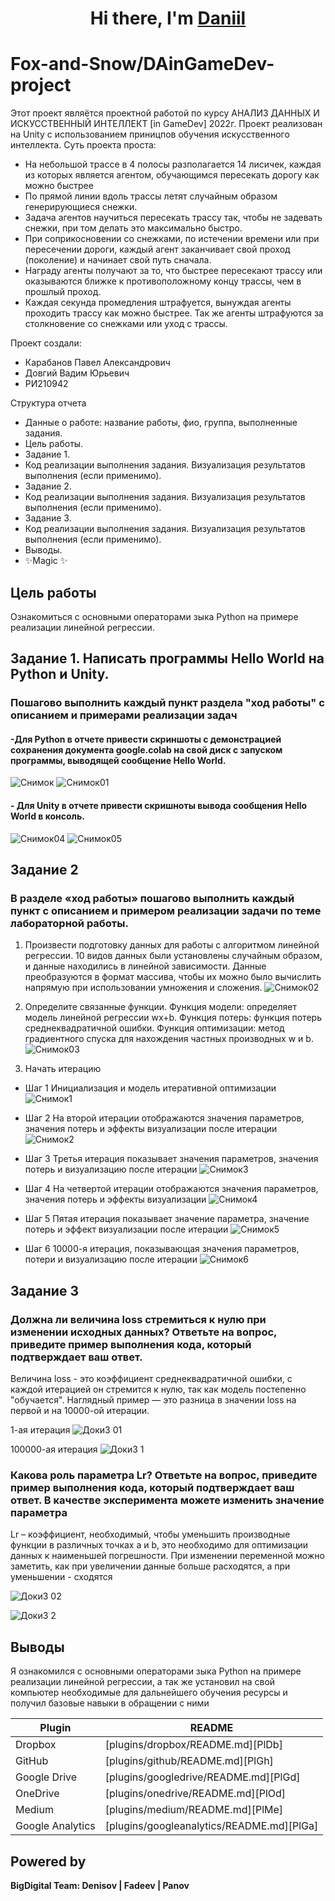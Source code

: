 <h1 align="center">Hi there, I'm <a href="https://daniilshat.ru/" target="_blank">Daniil</a> 

# Fox-and-Snow/DAinGameDev-project  
Этот проект являётся проектной работой по курсу АНАЛИЗ ДАННЫХ И ИСКУССТВЕННЫЙ ИНТЕЛЛЕКТ [in GameDev] 2022г. 
Проект реализован на Unity с использованием приницпов обучения искусственного интеллекта. 
Суть проекта проста:
- На небольшой трассе в 4 полосы разполагается 14 лисичек, каждая из которых является агентом, обучающимся пересекать дорогу как можно быстрее
- По прямой линии вдоль трассы летят случайным образом генерирующиеся снежки. 
- Задача агентов научиться пересекать трассу так, чтобы не задевать снежки, при том делать это максимально быстро.
- При соприкосновении со снежками, по истечении времени или при пересечении дороги, каждый агент заканчивает свой проход (поколение) и начинает свой путь сначала.
- Награду агенты получают за то, что быстрее пересекают трассу или оказываются ближке к противоположному концу трассы, чем в прошлый проход.
- Каждая секунда промедления штрафуется, вынуждая агенты проходить трассу как можно быстрее. Так же агенты штрафуются за столкновение со снежками или уход с трассы.

Проект создали:
- Карабанов Павел Александрович
- Довгий Вадим Юрьевич
- РИ210942


Структура отчета

- Данные о работе: название работы, фио, группа, выполненные задания.
- Цель работы.
- Задание 1.
- Код реализации выполнения задания. Визуализация результатов выполнения (если применимо).
- Задание 2.
- Код реализации выполнения задания. Визуализация результатов выполнения (если применимо).
- Задание 3.
- Код реализации выполнения задания. Визуализация результатов выполнения (если применимо).
- Выводы.
- ✨Magic ✨

## Цель работы
Ознакомиться с основными операторами зыка Python на примере реализации линейной регрессии.

## Задание 1. Написать программы Hello World на Python и Unity.
### Пошагово выполнить каждый пункт раздела "ход работы" с описанием и примерами реализации задач
#### -Для Python в отчете привести скриншоты с демонстрацией сохранения документа google.colab на свой диск с запуском программы, выводящей сообщение Hello World.
![Снимок](https://user-images.githubusercontent.com/104727697/192782964-dbeff17e-dc74-4abd-b44c-c520d8e3009b.PNG) 
![Снимок01](https://user-images.githubusercontent.com/104727697/192792145-9825f2bf-5780-43ee-8c36-b2c1b15dee88.PNG)


#### - Для Unity  в отчете привести скришноты вывода сообщения Hello World в консоль. 
![Снимок04](https://user-images.githubusercontent.com/104727697/192791649-6f509bf4-cc79-4e93-afec-3e96f53b376f.png)
![Снимок05](https://user-images.githubusercontent.com/104727697/192793653-59b5f73a-61b6-499b-8e73-03b5b4ceafef.png)


## Задание 2
### В разделе «ход работы» пошагово выполнить каждый пункт с описанием и примером реализации задачи по теме лабораторной работы.
1.	Произвести подготовку данных для работы с алгоритмом линейной регрессии. 10 видов данных были установлены случайным образом, и данные находились в линейной зависимости. Данные преобразуются в формат массива, чтобы их можно было вычислить напрямую при использовании умножения и сложения.
![Снимок02](https://user-images.githubusercontent.com/104727697/192792300-9072f864-a1f0-4d05-89ce-b4e2ce0e58fb.PNG)


2.	Определите связанные функции. Функция модели: определяет модель линейной регрессии wx+b. Функция потерь: функция потерь среднеквадратичной ошибки. Функция оптимизации: метод градиентного спуска для нахождения частных производных w и b.
![Снимок03](https://user-images.githubusercontent.com/104727697/192792351-f56ac797-559f-4571-8b9b-49981d565d1d.PNG)

3.	Начать итерацию
- Шаг 1 Инициализация и модель итеративной оптимизации
![Снимок1](https://user-images.githubusercontent.com/104727697/192783023-be78f754-a8a6-4989-9063-9e9478ad3742.PNG)

- Шаг 2 На второй итерации отображаются значения параметров, значения потерь и эффекты визуализации после итерации
![Снимок2](https://user-images.githubusercontent.com/104727697/192792861-a81f9872-f6f9-4deb-8603-8c1a929e2fbf.PNG)

- Шаг 3 Третья итерация показывает значения параметров, значения потерь и визуализацию после итерации
![Снимок3](https://user-images.githubusercontent.com/104727697/192792917-e7e4aa8b-3530-4fdf-8a4e-cb7363118820.PNG)

- Шаг 4 На четвертой итерации отображаются значения параметров, значения потерь и эффекты визуализации
![Снимок4](https://user-images.githubusercontent.com/104727697/192792957-4bd47588-addf-4b35-844b-a7ab1c98989b.PNG)

- Шаг 5 Пятая итерация показывает значение параметра, значение потерь и эффект визуализации после итерации
![Снимок5](https://user-images.githubusercontent.com/104727697/192793040-69aba424-762f-4045-acd2-84d0ed639b29.PNG)

- Шаг 6 10000-я итерация, показывающая значения параметров, потери и визуализацию после итерации
![Снимок6](https://user-images.githubusercontent.com/104727697/192793087-7656071b-4389-4cbb-a882-3bf8f953f205.PNG)


## Задание 3
### Должна ли величина loss стремиться к нулю при изменении исходных данных? Ответьте на вопрос, приведите пример выполнения кода, который подтверждает ваш ответ.

Величина loss - это коэффициент среднеквадратичной ошибки, с каждой итерацией он стремится к нулю, так как модель постепенно "обучается". Наглядный пример — это разница в значении loss на первой и на 10000-ой итерации.

1-ая итерация
![Доки3 01](https://user-images.githubusercontent.com/104727697/192794814-d3044580-02a8-4c02-88f2-01ec0f2674b9.PNG)

100000-ая итерация
![Доки3 1](https://user-images.githubusercontent.com/104727697/192794833-88e0ba4d-2b23-4001-9c45-bbfda9ac39e9.PNG)

### Какова роль параметра Lr? Ответьте на вопрос, приведите пример выполнения кода, который подтверждает ваш ответ. В качестве эксперимента можете изменить значение параметра

Lr – коэффициент, необходимый, чтобы уменьшить производные функции в различных точках a и b, это необходимо для оптимизации данных к наименьшей погрешности. При изменении переменной можно заметить, как при увеличении данные больше расходятся, а при уменьшении - сходятся

![Доки3 02](https://user-images.githubusercontent.com/104727697/192796293-ce22856b-d244-440a-a4ca-8fa6cc24511b.PNG)


![Доки3 2](https://user-images.githubusercontent.com/104727697/192796335-9fc4628a-2b8d-45bd-8160-80470360a9c0.PNG)

## Выводы

Я ознакомился с основными операторами зыка Python на примере реализации линейной регрессии, а так же установил на свой компьютер необходимые для дальнейшего обучения ресурсы и получил базовые навыки в обращении с ними

| Plugin | README |
| ------ | ------ |
| Dropbox | [plugins/dropbox/README.md][PlDb] |
| GitHub | [plugins/github/README.md][PlGh] |
| Google Drive | [plugins/googledrive/README.md][PlGd] |
| OneDrive | [plugins/onedrive/README.md][PlOd] |
| Medium | [plugins/medium/README.md][PlMe] |
| Google Analytics | [plugins/googleanalytics/README.md][PlGa] |

## Powered by

**BigDigital Team: Denisov | Fadeev | Panov**
